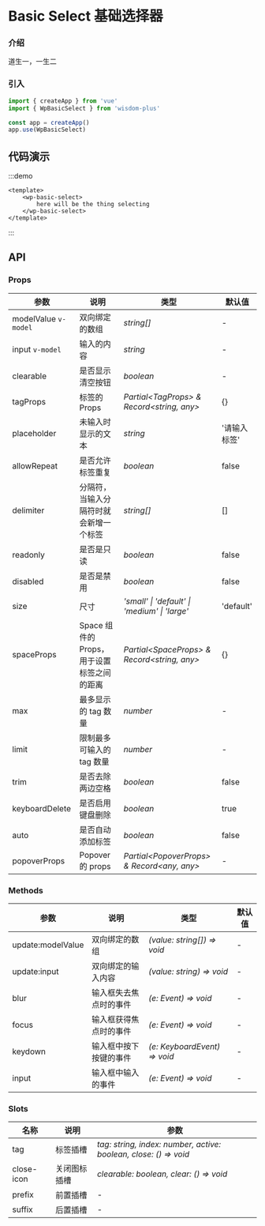 # Basic Select 基础选择器

### 介绍

道生一，一生二

### 引入

```js
import { createApp } from 'vue'
import { WpBasicSelect } from 'wisdom-plus'

const app = createApp()
app.use(WpBasicSelect)
```

## 代码演示

:::demo
```vue
<template>
    <wp-basic-select>
        here will be the thing selecting
    </wp-basic-select>
</template>
```
:::

## API

### Props

| 参数      | 说明           | 类型                                                                | 默认值 |
| --------- | -------------- | ------------------------------------------------------------------- | ------ |
| modelValue `v-model`      | 双向绑定的数组       | _string[]_          | -     |
| input `v-model` | 输入的内容 | _string_ | - |
| clearable     | 是否显示清空按钮   | _boolean_           | -      |
| tagProps   | 标签的 Props | _Partial\<TagProps\> & Record\<string, any\>_ | {}      |
| placeholder  | 未输入时显示的文本       | _string_                                                           | '请输入标签'  |
| allowRepeat  | 是否允许标签重复       | _boolean_                                                           | false   |
| delimiter | 分隔符，当输入分隔符时就会新增一个标签 | _string[]_ | [] |
| readonly | 是否是只读 | _boolean_ | false |
| disabled | 是否是禁用 | _boolean_ | false |
| size | 尺寸 | _'small' \| 'default' \| 'medium' \| 'large'_ | 'default' |
| spaceProps | Space 组件的 Props，用于设置标签之间的距离 | _Partial\<SpaceProps\> & Record\<string, any\>_ | {} |
| max | 最多显示的 tag 数量 | _number_ | - |
| limit | 限制最多可输入的 tag 数量 | _number_ | - |
| trim | 是否去除两边空格 | _boolean_ | false |
| keyboardDelete | 是否启用键盘删除 | _boolean_ | true |
| auto | 是否自动添加标签 | _boolean_ | false |
| popoverProps | Popover 的 props | _Partial\<PopoverProps> & Record\<any, any>_ | - |

### Methods

| 参数      | 说明           | 类型                                                                | 默认值 |
| --------- | -------------- | ------------------------------------------------------------------- | ------ |
| update:modelValue      | 双向绑定的数组       | _(value: string[]) => void_          | -     |
| update:input      | 双向绑定的输入内容       | _(value: string) => void_          | -     |
| blur | 输入框失去焦点时的事件 | _(e: Event) => void_ | - |
| focus | 输入框获得焦点时的事件 | _(e: Event) => void_ | - |
| keydown | 输入框中按下按键的事件 | _(e: KeyboardEvent) => void_ | - |
| input | 输入框中输入的事件 | _(e: Event) => void_ | - |

### Slots

| 名称    | 说明     | 参数 |
| ------- | -------- | --- |
| tag | 标签插槽 | _tag: string, index: number, active: boolean, close: () => void_ |
| close-icon | 关闭图标插槽 | _clearable: boolean, clear: () => void_ |
| prefix | 前置插槽 | - |
| suffix | 后置插槽 | - |